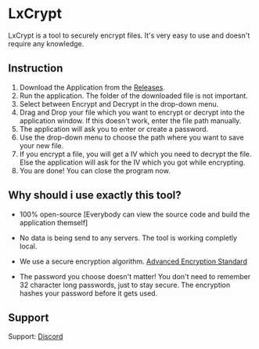 # LxCrypt

LxCrypt is a tool to securely encrypt files. It's very easy to use and doesn't require any knowledge.

## Instruction

1. Download the Application from the [Releases](https://github.com/LioX7/LxCrypt/releases).
2. Run the application. The folder of the downloaded file is not important.
3. Select between Encrypt and Decrypt in the drop-down menu.
4. Drag and Drop your file which you want to encrypt or decrypt into the application window. If this doesn't work, enter the file path manually.
5. The application will ask you to enter or create a password.
6. Use the drop-down menu to choose the path where you want to save your new file.
7. If you encrypt a file, you will get a IV which you need to decrypt the file. Else the application will ask for the IV which you got while encrypting.
8. You are done! You can close the program now.

## Why should i use exactly this tool?

- 100% open-source [Everybody can view the source code and build the application themself]
- No data is being send to any servers. The tool is working completly local.

- We use a secure encryption algorithm. [Advanced Encryption Standard](https://wikipedia.org/wiki/Advanced_Encryption_Standard)

- The password you choose doesn't matter! You don't need to remember 32 character long passwords, just to stay secure. The encryption hashes your password before it gets used.

## Support

Support: [Discord](https://discord.gg/5qU3ajqNhk)
